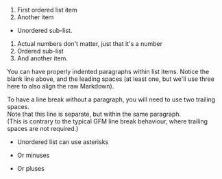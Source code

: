 1. First ordered list item
2. Another item

- Unordered sub-list.

1. Actual numbers don't matter, just that it's a number
1. Ordered sub-list
1. And another item.

You can have properly indented paragraphs within list items. Notice the blank line above, and the leading spaces (at least one, but we'll use three here to also align the raw Markdown).

To have a line break without a paragraph, you will need to use two trailing spaces.  
 Note that this line is separate, but within the same paragraph.  
 (This is contrary to the typical GFM line break behaviour, where trailing spaces are not required.)

- Unordered list can use asterisks

* Or minuses

- Or pluses
